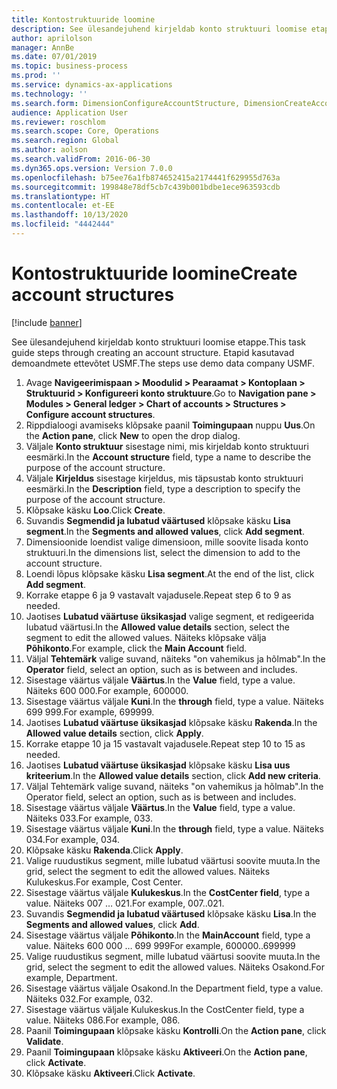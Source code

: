```yaml
---
title: Kontostruktuuride loomine
description: See ülesandejuhend kirjeldab konto struktuuri loomise etappe.
author: aprilolson
manager: AnnBe
ms.date: 07/01/2019
ms.topic: business-process
ms.prod: ''
ms.service: dynamics-ax-applications
ms.technology: ''
ms.search.form: DimensionConfigureAccountStructure, DimensionCreateAccountStructure, DimensionHierarchyAddLevel, DimensionHierarchyConstraintActivate
audience: Application User
ms.reviewer: roschlom
ms.search.scope: Core, Operations
ms.search.region: Global
ms.author: aolson
ms.search.validFrom: 2016-06-30
ms.dyn365.ops.version: Version 7.0.0
ms.openlocfilehash: b75ee76a1fb874652415a2174441f629955d763a
ms.sourcegitcommit: 199848e78df5cb7c439b001bdbe1ece963593cdb
ms.translationtype: HT
ms.contentlocale: et-EE
ms.lasthandoff: 10/13/2020
ms.locfileid: "4442444"
---
```

# <a name="create-account-structures"></a><span data-ttu-id="38336-103">Kontostruktuuride loomine</span><span class="sxs-lookup"><span data-stu-id="38336-103">Create account structures</span></span>

[!include [banner](../../includes/banner.md)]

<span data-ttu-id="38336-104">See ülesandejuhend kirjeldab konto struktuuri loomise etappe.</span><span class="sxs-lookup"><span data-stu-id="38336-104">This task guide steps through creating an account structure.</span></span> <span data-ttu-id="38336-105">Etapid kasutavad demoandmete ettevõtet USMF.</span><span class="sxs-lookup"><span data-stu-id="38336-105">The steps use demo data company USMF.</span></span>

1. <span data-ttu-id="38336-106">Avage **Navigeerimispaan > Moodulid > Pearaamat > Kontoplaan > Struktuurid > Konfigureeri konto struktuure**.</span><span class="sxs-lookup"><span data-stu-id="38336-106">Go to **Navigation pane > Modules > General ledger > Chart of accounts > Structures > Configure account structures**.</span></span>
2. <span data-ttu-id="38336-107">Rippdialoogi avamiseks klõpsake paanil **Toimingupaan** nuppu **Uus**.</span><span class="sxs-lookup"><span data-stu-id="38336-107">On the **Action pane**, click **New** to open the drop dialog.</span></span>
3. <span data-ttu-id="38336-108">Väljale **Konto struktuur** sisestage nimi, mis kirjeldab konto struktuuri eesmärki.</span><span class="sxs-lookup"><span data-stu-id="38336-108">In the **Account structure** field, type a name to describe the purpose of the account structure.</span></span>
4. <span data-ttu-id="38336-109">Väljale **Kirjeldus** sisestage kirjeldus, mis täpsustab konto struktuuri eesmärki.</span><span class="sxs-lookup"><span data-stu-id="38336-109">In the **Description** field, type a description to specify the purpose of the account structure.</span></span>
5. <span data-ttu-id="38336-110">Klõpsake käsku **Loo**.</span><span class="sxs-lookup"><span data-stu-id="38336-110">Click **Create**.</span></span>
6. <span data-ttu-id="38336-111">Suvandis **Segmendid ja lubatud väärtused** klõpsake käsku **Lisa segment**.</span><span class="sxs-lookup"><span data-stu-id="38336-111">In the **Segments and allowed values**, click **Add segment**.</span></span>
7. <span data-ttu-id="38336-112">Dimensioonide loendist valige dimensioon, mille soovite lisada konto struktuuri.</span><span class="sxs-lookup"><span data-stu-id="38336-112">In the dimensions list, select the dimension to add to the account structure.</span></span>
8. <span data-ttu-id="38336-113">Loendi lõpus klõpsake käsku **Lisa segment**.</span><span class="sxs-lookup"><span data-stu-id="38336-113">At the end of the list, click **Add segment**.</span></span>
9. <span data-ttu-id="38336-114">Korrake etappe 6 ja 9 vastavalt vajadusele.</span><span class="sxs-lookup"><span data-stu-id="38336-114">Repeat step 6 to 9 as needed.</span></span>
10. <span data-ttu-id="38336-115">Jaotises **Lubatud väärtuse üksikasjad** valige segment, et redigeerida lubatud väärtusi.</span><span class="sxs-lookup"><span data-stu-id="38336-115">In the **Allowed value details** section, select the segment to edit the allowed values.</span></span>
    <span data-ttu-id="38336-116">Näiteks klõpsake välja **Põhikonto**.</span><span class="sxs-lookup"><span data-stu-id="38336-116">For example, click the **Main Account** field.</span></span>  
11. <span data-ttu-id="38336-117">Väljal **Tehtemärk** valige suvand, näiteks "on vahemikus ja hõlmab".</span><span class="sxs-lookup"><span data-stu-id="38336-117">In the **Operator** field, select an option, such as is between and includes.</span></span>
12. <span data-ttu-id="38336-118">Sisestage väärtus väljale **Väärtus**.</span><span class="sxs-lookup"><span data-stu-id="38336-118">In the **Value** field, type a value.</span></span> <span data-ttu-id="38336-119">Näiteks 600 000.</span><span class="sxs-lookup"><span data-stu-id="38336-119">For example, 600000.</span></span>  
13. <span data-ttu-id="38336-120">Sisestage väärtus väljale **Kuni**.</span><span class="sxs-lookup"><span data-stu-id="38336-120">In the **through** field, type a value.</span></span> <span data-ttu-id="38336-121">Näiteks 699 999.</span><span class="sxs-lookup"><span data-stu-id="38336-121">For example, 699999.</span></span>  
14. <span data-ttu-id="38336-122">Jaotises **Lubatud väärtuse üksikasjad** klõpsake käsku **Rakenda**.</span><span class="sxs-lookup"><span data-stu-id="38336-122">In the **Allowed value details** section, click **Apply**.</span></span>
15. <span data-ttu-id="38336-123">Korrake etappe 10 ja 15 vastavalt vajadusele.</span><span class="sxs-lookup"><span data-stu-id="38336-123">Repeat step 10 to 15 as needed.</span></span>  
16. <span data-ttu-id="38336-124">Jaotises **Lubatud väärtuse üksikasjad** klõpsake käsku **Lisa uus kriteerium**.</span><span class="sxs-lookup"><span data-stu-id="38336-124">In the **Allowed value details** section, click **Add new criteria**.</span></span>
17. <span data-ttu-id="38336-125">Väljal Tehtemärk valige suvand, näiteks "on vahemikus ja hõlmab".</span><span class="sxs-lookup"><span data-stu-id="38336-125">In the Operator field, select an option, such as is between and includes.</span></span>
18. <span data-ttu-id="38336-126">Sisestage väärtus väljale **Väärtus**.</span><span class="sxs-lookup"><span data-stu-id="38336-126">In the **Value** field, type a value.</span></span> <span data-ttu-id="38336-127">Näiteks 033.</span><span class="sxs-lookup"><span data-stu-id="38336-127">For example, 033.</span></span>  
19. <span data-ttu-id="38336-128">Sisestage väärtus väljale **Kuni**.</span><span class="sxs-lookup"><span data-stu-id="38336-128">In the **through** field, type a value.</span></span> <span data-ttu-id="38336-129">Näiteks 034.</span><span class="sxs-lookup"><span data-stu-id="38336-129">For example, 034.</span></span>  
20. <span data-ttu-id="38336-130">Klõpsake käsku **Rakenda**.</span><span class="sxs-lookup"><span data-stu-id="38336-130">Click **Apply**.</span></span>
21. <span data-ttu-id="38336-131">Valige ruudustikus segment, mille lubatud väärtusi soovite muuta.</span><span class="sxs-lookup"><span data-stu-id="38336-131">In the grid, select the segment to edit the allowed values.</span></span> <span data-ttu-id="38336-132">Näiteks Kulukeskus.</span><span class="sxs-lookup"><span data-stu-id="38336-132">For example, Cost Center.</span></span>  
22. <span data-ttu-id="38336-133">Sisestage väärtus väljale **Kulukeskus**.</span><span class="sxs-lookup"><span data-stu-id="38336-133">In the **CostCenter field**, type a value.</span></span> <span data-ttu-id="38336-134">Näiteks 007 … 021.</span><span class="sxs-lookup"><span data-stu-id="38336-134">For example, 007..021.</span></span>  
23. <span data-ttu-id="38336-135">Suvandis **Segmendid ja lubatud väärtused** klõpsake käsku **Lisa**.</span><span class="sxs-lookup"><span data-stu-id="38336-135">In the **Segments and allowed values**, click **Add**.</span></span>
24. <span data-ttu-id="38336-136">Sisestage väärtus väljale **Põhikonto**.</span><span class="sxs-lookup"><span data-stu-id="38336-136">In the **MainAccount** field, type a value.</span></span> <span data-ttu-id="38336-137">Näiteks 600 000 … 699 999</span><span class="sxs-lookup"><span data-stu-id="38336-137">For example, 600000..699999</span></span>  
25. <span data-ttu-id="38336-138">Valige ruudustikus segment, mille lubatud väärtusi soovite muuta.</span><span class="sxs-lookup"><span data-stu-id="38336-138">In the grid, select the segment to edit the allowed values.</span></span> <span data-ttu-id="38336-139">Näiteks Osakond.</span><span class="sxs-lookup"><span data-stu-id="38336-139">For example, Department.</span></span>  
26. <span data-ttu-id="38336-140">Sisestage väärtus väljale Osakond.</span><span class="sxs-lookup"><span data-stu-id="38336-140">In the Department field, type a value.</span></span> <span data-ttu-id="38336-141">Näiteks 032.</span><span class="sxs-lookup"><span data-stu-id="38336-141">For example, 032.</span></span>  
27. <span data-ttu-id="38336-142">Sisestage väärtus väljale Kulukeskus.</span><span class="sxs-lookup"><span data-stu-id="38336-142">In the CostCenter field, type a value.</span></span> <span data-ttu-id="38336-143">Näiteks 086.</span><span class="sxs-lookup"><span data-stu-id="38336-143">For example, 086.</span></span>  
28. <span data-ttu-id="38336-144">Paanil **Toimingupaan** klõpsake käsku **Kontrolli**.</span><span class="sxs-lookup"><span data-stu-id="38336-144">On the **Action pane**, click **Validate**.</span></span>
29. <span data-ttu-id="38336-145">Paanil **Toimingupaan** klõpsake käsku **Aktiveeri**.</span><span class="sxs-lookup"><span data-stu-id="38336-145">On the **Action pane**, click **Activate**.</span></span>
30. <span data-ttu-id="38336-146">Klõpsake käsku **Aktiveeri**.</span><span class="sxs-lookup"><span data-stu-id="38336-146">Click **Activate**.</span></span>

